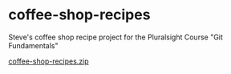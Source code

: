# coffee-shop-recipes
Steve's coffee shop recipe project for the Pluralsight Course "Git Fundamentals"


[coffee-shop-recipes.zip](https://github.com/a-a-ron/coffee-shop-recipes/files/10885432/coffee-shop-recipes.zip)
